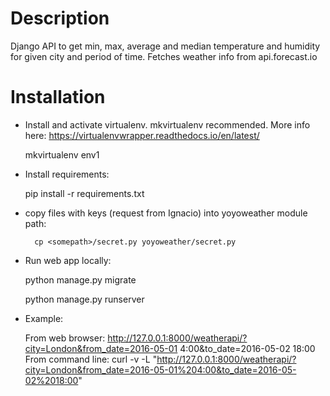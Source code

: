 # Description

Django API to get min, max, average and median temperature and humidity for given city and period of time.
Fetches weather info from api.forecast.io


# Installation

* Install and activate virtualenv. mkvirtualenv recommended. More info here: https://virtualenvwrapper.readthedocs.io/en/latest/

	mkvirtualenv env1

* Install requirements: 
	
	pip install -r requirements.txt

* copy files with keys (request from Ignacio) into yoyoweather module path:

        cp <somepath>/secret.py yoyoweather/secret.py

* Run web app locally:

	python manage.py migrate  

	python manage.py runserver  

* Example:

	From web browser: http://127.0.0.1:8000/weatherapi/?city=London&from_date=2016-05-01 4:00&to_date=2016-05-02 18:00  
	From command line: curl -v -L "http://127.0.0.1:8000/weatherapi/?city=London&from_date=2016-05-01%204:00&to_date=2016-05-02%2018:00"
